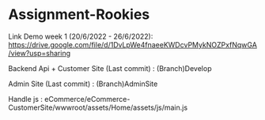 # Assignment-Rookies

Link Demo week 1 (20/6/2022 - 26/6/2022): https://drive.google.com/file/d/1DvLpWe4fnaeeKWDcvPMykNOZPxfNqwGA/view?usp=sharing

Backend Api + Customer Site (Last commit) : (Branch)Develop 

Admin Site (Last commit) : (Branch)AdminSite

Handle js : eCommerce/eCommerce-CustomerSite/wwwroot/assets/Home/assets/js/main.js

